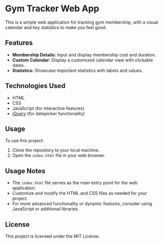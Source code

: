 # Gym Tracker Web App

This is a simple web application for tracking gym membership, with a visual calendar and key statistics to make you feel good.

## Features

- **Membership Details:** Input and display membership cost and duration.
- **Custom Calendar:** Display a customized calendar view with clickable dates.
- **Statistics:** Showcase important statistics with labels and values.

## Technologies Used

- HTML
- CSS
- JavaScript (for interactive features)
- [jQuery](https://jquery.com/) (for datepicker functionality)

## Usage

To use this project:

1. Clone the repository to your local machine.
2. Open the `index.html` file in your web browser.


## Usage Notes

- The `index.html` file serves as the main entry point for the web application.
- Customize and modify the HTML and CSS files as needed for your project.
- For more advanced functionality or dynamic features, consider using JavaScript or additional libraries.

## License

This project is licensed under the MIT License.


